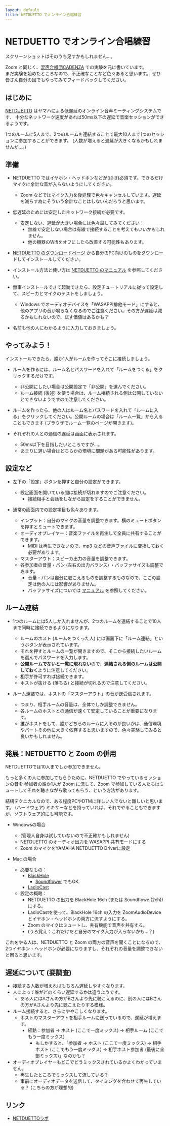 ```yaml
---
layout: default
title: NETDUETTO でオンライン合唱練習
---
```


# NETDUETTO でオンライン合唱練習

スクリーンショットはそのうち足すかもしれません…。

Zoom と同じく、[混声合唱団CADENZA](http://web.kyoto-inet.or.jp/people/tomo0726/cadenza/) での実験を元に書いています。  
まだ実験を始めたところなので、不正確なことなど色々あると思います。
ぜひ皆さん自分の団でもやってみてフィードバックしてください。

## はじめに

[NETDUETTO](https://www.netduetto.net/) はヤマハによる低遅延のオンライン音声ミーティングシステムです．
十分なネットワーク速度があれば50ms以下の遅延で音楽セッションができるようです。

1つのルームに5人まで、2つのルームを連結することで最大10人まで1つのセッションに参加することができます。
(人数が増えると遅延が大きくなるかもしれませんが…。)

## 準備

- NETDUETTO ではイヤホン・ヘッドホンなどが(ほぼ)必須です。できるだけマイクに余計な音が入らないようにしてください。
  - Zoom などではマイク入力を後処理で色々キャンセルしています。遅延を減らす為にそういう余計なことはしないんだろうと思います。

- 低遅延のためには安定したネットワーク接続が必要です。
  - 安定しない、遅延が大きい場合には色々試してみてください：
	- 無線で安定しない場合は有線で接続することを考えてもいいかもしれません。
	- 他の機器のWifiをオフにしたら改善する可能性もあります。

- [NETDUETTO のダウンロードページ](https://www.netduetto.net/download/) から自分のPC向けのものをダウンロードしてインストールしてください。

- インストール方法と使い方は [NETDUETTO のマニュアル](https://www.netduetto.net/manual/) を参照してください。

- 無事インストールできて起動できたら、設定チュートリアルに従って設定して、スピーカとマイクのテストをしましょう。
  - Windows でオーディオデバイスを「WASAPPI排他モード」にすると、他のアプリの音が鳴らなくなるのでご注意ください。その方が遅延は減るかもしれないので、試す価値はあるかも？
  
- 名前も他の人にわかるように入力しておきましょう。

## やってみよう！

インストールできたら、誰か1人がルームを作ってそこに接続しましょう。

- ルームを作るには、ルーム名とパスワードを入れて「ルームをつくる」をクリックするだけです。
  - 非公開にしたい場合は公開設定で「非公開」を選んでください。
  - ルーム接続 (後述) を使う場合は、ルーム接続される側は公開していないとできないようですので注意してください。
  
- ルームを作ったら、他の人はルーム名とパスワードを入れて「ルームに入る」をクリックしてください。公開ルームの場合は「ルーム一覧」から入ることもできます (ブラウザでルーム一覧のページが開きます)。

- それぞれの人との通信の遅延は画面に表示されます。
  - 50ms以下を目指したいところですが…。
  - あまりに遅い場合はどちらかの環境に問題がある可能性があります。

## 設定など

- 左下の「設定」ボタンを押すと自分の設定ができます。
  - 設定画面を開いている間は接続が切れますのでご注意ください。
	- 接続相手と会話をしながら設定をすることができません。

- 通常の画面内での設定項目も色々あります。
  - インプット：自分のマイクの音量を調整できます。横のミュートボタンを押すとミュートできます。
  - オーディオプレイヤー：音楽ファイルを再生して全員に共有することができます。
	- MIDI は再生できないので、mp3 などの音声ファイルに変換しておく必要があります。
  - マスターアウト：スピーカ出力の音量を調整できます。
  - 各参加者の音量・パン (左右の出力バランス) ・バッファサイズも調整できます。
	- 音量・パンは自分に聴こえるものを調整するものなので、ここの設定は他の人には影響がありません。
	- バッファサイズについては [マニュアル](https://www.netduetto.net/manual/) を参照してください。

## ルーム連結

- 1つのルームには5人しか入れませんが、2つのルームを連結することで10人まで同時に接続できるようになります。
  - ルームのホスト (ルームをつくった人) には画面下に「ルーム連結」というボタンが表示されています。
  - それを押すとルームの一覧が開きますので、そこから接続したいルームを選んでパスワードを入力します。
  - **公開ルームでないと一覧に現れない**ので、**連結される側のルームは公開しておく**ように注意してください。
  - 相手が許可すれば接続できます。
  - ホストが抜ける (落ちる) と接続が切れるので注意してください。

- ルーム連結では、ホストの「マスターアウト」の音が送受信されます。
  - つまり、相手ルームの音量は、全体でしか調整できません。
  - 各ルームのホストとの通信が速くて安定していることが重要になります。
  - 誰がホストをして、誰がどちらのルームに入るのが良いかは、通信環境やパートその他に大きく依存すると思いますので、色々実験してみると良いかもしれません。

## 発展：NETDUETTO と Zoom の併用

NETDUETTOでは10人までしか参加できません。

もっと多くの人に参加してもらうために、NETDUETTO でやっているセッションの音を
参加者の誰か1人が Zoom に流して、Zoom で参加している人たちはミュートしてそれを聴きながら歌ってもらう、という方法があります。

結構テクニカルなので、ある程度PCやDTMに詳しい人でないと難しいと思います。
(ハードウェア) ミキサーなどを持っていれば、それでやることもできますが、ソフトウェア的にも可能です。

- Windowsの場合
  - (管理人自身は試していないので不正確かもしれません)
  - NETDUETTO のオーディオ出力を WASAPPI 共有モードにする
  - Zoom のマイクをYAMAHA NETDUETTO Driverに設定

- Mac の場合
  - 必要なもの：
	- [BlackHole](https://github.com/ExistentialAudio/BlackHole) 
	  - [Soundflower](https://github.com/mattingalls/Soundflower/releases) でもOK.
	- [LadioCast](https://apps.apple.com/jp/app/ladiocast/id411213048?mt=12)
  - 設定の概略：
	- NETDUETTO の出力を BlackHole 16ch (または Soundflowe (2ch)) にする。
	- LadioCastを使って、BlackHole 16ch の入力を ZoomAudioDevice とイヤホン・ヘッドホンの両方に流すようにする。
	- Zoom のマイクはミュートし、共有機能で音声を共有する。
	- (うろ覚え：これだけだと自分のマイク入力が入らないかも…？)
	
これをやる人は、NETDUETTO と Zoom の両方の音声を聞くことになるので、
2つイヤホン・ヘッドホンが必要になりますし、それぞれの音量を調整できないと困ると思います。

## 遅延について (要調査)

- 接続する人数が増えればもちろん遅延しやすくなります。
- 人によって誰がどのくらい遅延するかは違うようです。
  - ある人にはAさんの方がBさんより先に聴こえるのに、別の人にはBさんの方がAさんより先に聴こえたりする模様。
- ルーム接続すると、さらにややこしくなります。
  - ホストのマスターアウトを相手ルームに送っているので、遅延が増えます。
	- 経路：参加者 → ホスト (ここで一度ミックス) → 相手ルーム (ここでもう一度ミックス)
	  - もしかすると、「参加者 → ホスト (ここで一度ミックス) → 相手ホスト (ここでもう一度ミックス) → 相手ホスト参加者 (最後に全部ミックス)」なのかも？
- オーディオプレイヤーもどこでどうミックスされているかよくわかっていません。
  - 再生したところでミックスして流している？
  - 事前にオーディオデータを送信して、タイミングを合わせて再生している？ (こちらの方が理想的)

## リンク

- [NETDUETTOラボ](https://www.netduetto.net/)

